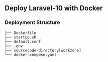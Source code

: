 ## Deploy Laravel-10 with Docker

### Deployment Structure
```
├── Dockerfile 
├── startup.sh 
├── default.conf
├── .env
├── sourcecode-directory[workzone]
└── docker-compose.yaml
```
